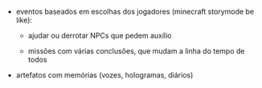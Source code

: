 - eventos baseados em escolhas dos jogadores (minecraft storymode be like):
    
    - ajudar ou derrotar NPCs que pedem auxílio
        
    - missões com várias conclusões, que mudam a linha do tempo de todos
        
- artefatos com memórias (vozes, hologramas, diários)